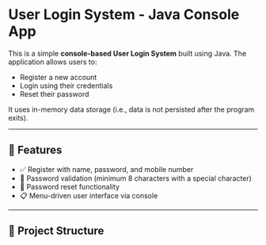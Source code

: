 
# User Login System - Java Console App

This is a simple **console-based User Login System** built using Java. The application allows users to:

- Register a new account
- Login using their credentials
- Reset their password

It uses in-memory data storage (i.e., data is not persisted after the program exits).

---

## 🚀 Features

- ✅ Register with name, password, and mobile number
- 🔐 Password validation (minimum 8 characters with a special character)
- 🔁 Password reset functionality
- 📋 Menu-driven user interface via console

---

## 📁 Project Structure

